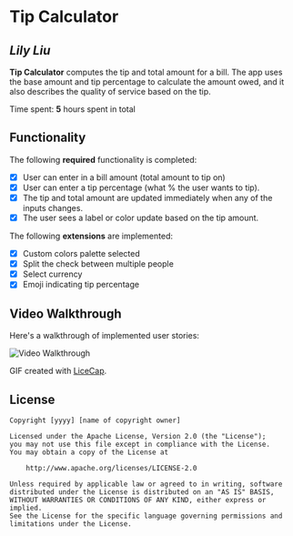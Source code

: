 # Tip Calculator 

## *Lily Liu*

**Tip Calculator** computes the tip and total amount for a bill. The app uses the base amount and tip percentage to calculate the amount owed, and it also describes the quality of service based on the tip.

Time spent: **5** hours spent in total

## Functionality 

The following **required** functionality is completed:

* [x] User can enter in a bill amount (total amount to tip on)
* [x] User can enter a tip percentage (what % the user wants to tip).
* [x] The tip and total amount are updated immediately when any of the inputs changes.
* [x] The user sees a label or color update based on the tip amount. 

The following **extensions** are implemented:

* [x] Custom colors palette selected
* [x] Split the check between multiple people
* [x] Select currency
* [x] Emoji indicating tip percentage

## Video Walkthrough

Here's a walkthrough of implemented user stories:

<img src='https://i.imgur.com/WRVgZ3U.gif' title='Video Walkthrough' width='' alt='Video Walkthrough' />

GIF created with [LiceCap](http://www.cockos.com/licecap/).

## License

    Copyright [yyyy] [name of copyright owner]

    Licensed under the Apache License, Version 2.0 (the "License");
    you may not use this file except in compliance with the License.
    You may obtain a copy of the License at

        http://www.apache.org/licenses/LICENSE-2.0

    Unless required by applicable law or agreed to in writing, software
    distributed under the License is distributed on an "AS IS" BASIS,
    WITHOUT WARRANTIES OR CONDITIONS OF ANY KIND, either express or implied.
    See the License for the specific language governing permissions and
    limitations under the License.